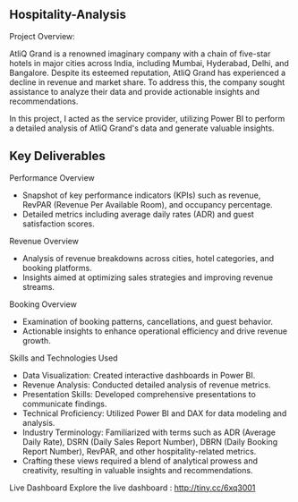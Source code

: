 Hospitality-Analysis
---------------------------------------------------------------------------------------------------------------------------------------------------
Project Overview:

AtliQ Grand is a renowned imaginary company with a chain of five-star hotels in major cities across India, including Mumbai, Hyderabad, Delhi, and Bangalore. Despite its esteemed reputation, AtliQ Grand has experienced a decline in revenue and market share. To address this, the company sought assistance to analyze their data and provide actionable insights and recommendations.

In this project, I acted as the service provider, utilizing Power BI to perform a detailed analysis of AtliQ Grand's data and generate valuable insights.

Key Deliverables
---------------------------------------------------------------------------------------------------------------------------------------------------
Performance Overview

* Snapshot of key performance indicators (KPIs) such as revenue, RevPAR (Revenue Per Available Room), and occupancy percentage.
* Detailed metrics including average daily rates (ADR) and guest satisfaction scores.

Revenue Overview

* Analysis of revenue breakdowns across cities, hotel categories, and booking platforms.
* Insights aimed at optimizing sales strategies and improving revenue streams.

Booking Overview

* Examination of booking patterns, cancellations, and guest behavior.
* Actionable insights to enhance operational efficiency and drive revenue growth.

Skills and Technologies Used

* Data Visualization: Created interactive dashboards in Power BI.
* Revenue Analysis: Conducted detailed analysis of revenue metrics.
* Presentation Skills: Developed comprehensive presentations to communicate findings.
* Technical Proficiency: Utilized Power BI and DAX for data modeling and analysis.
* Industry Terminology: Familiarized with terms such as ADR (Average Daily Rate), DSRN (Daily Sales Report Number), DBRN (Daily Booking Report    Number), RevPAR, and other hospitality-related metrics.
* Crafting these views required a blend of analytical prowess and creativity, resulting in valuable insights and recommendations.

Live Dashboard
Explore the live dashboard : http://tiny.cc/6xq3001
